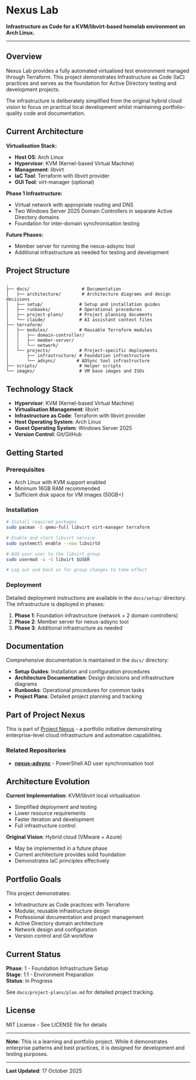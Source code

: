 # Nexus Lab

**Infrastructure as Code for a KVM/libvirt-based homelab environment on Arch Linux.**

---

## Overview

Nexus Lab provides a fully automated virtualised test environment managed through Terraform. This project demonstrates Infrastructure as Code (IaC) practices and serves as the foundation for Active Directory testing and development projects.

The infrastructure is deliberately simplified from the original hybrid cloud vision to focus on practical local development whilst maintaining portfolio-quality code and documentation.

## Current Architecture

**Virtualisation Stack:**
- **Host OS**: Arch Linux
- **Hypervisor**: KVM (Kernel-based Virtual Machine)
- **Management**: libvirt
- **IaC Tool**: Terraform with libvirt provider
- **GUI Tool**: virt-manager (optional)

**Phase 1 Infrastructure:**
- Virtual network with appropriate routing and DNS
- Two Windows Server 2025 Domain Controllers in separate Active Directory domains
- Foundation for inter-domain synchronisation testing

**Future Phases:**
- Member server for running the nexus-adsync tool
- Additional infrastructure as needed for testing and development

## Project Structure

```
.
├── docs/                    # Documentation
│   ├── architecture/        # Architecture diagrams and design decisions
│   ├── setup/              # Setup and installation guides
│   ├── runbooks/           # Operational procedures
│   ├── project-plans/      # Project planning documents
│   └── claude/             # AI assistant context files
├── terraform/
│   ├── modules/            # Reusable Terraform modules
│   │   ├── domain-controller/
│   │   ├── member-server/
│   │   └── network/
│   └── projects/           # Project-specific deployments
│       ├── infrastructure/ # Foundation infrastructure
│       └── adsync/        # ADSync tool infrastructure
├── scripts/                # Helper scripts
└── images/                 # VM base images and ISOs
```

## Technology Stack

- **Hypervisor**: KVM (Kernel-based Virtual Machine)
- **Virtualisation Management**: libvirt
- **Infrastructure as Code**: Terraform with libvirt provider
- **Host Operating System**: Arch Linux
- **Guest Operating System**: Windows Server 2025
- **Version Control**: Git/GitHub

## Getting Started

### Prerequisites
- Arch Linux with KVM support enabled
- Minimum 16GB RAM recommended
- Sufficient disk space for VM images (50GB+)

### Installation
```bash
# Install required packages
sudo pacman -S qemu-full libvirt virt-manager terraform

# Enable and start libvirt service
sudo systemctl enable --now libvirtd

# Add your user to the libvirt group
sudo usermod -a -G libvirt $USER

# Log out and back in for group changes to take effect
```

### Deployment
Detailed deployment instructions are available in the `docs/setup/` directory. The infrastructure is deployed in phases:

1. **Phase 1**: Foundation infrastructure (network + 2 domain controllers)
2. **Phase 2**: Member server for nexus-adsync tool
3. **Phase 3**: Additional infrastructure as needed

## Documentation

Comprehensive documentation is maintained in the `docs/` directory:
- **Setup Guides**: Installation and configuration procedures
- **Architecture Documentation**: Design decisions and infrastructure diagrams
- **Runbooks**: Operational procedures for common tasks
- **Project Plans**: Detailed project planning and tracking

## Part of Project Nexus

This is part of [Project Nexus](https://github.com/jameslunardi/nexus) - a portfolio initiative demonstrating enterprise-level cloud infrastructure and automation capabilities.

### Related Repositories
- **[nexus-adsync](https://github.com/jameslunardi/nexus-adsync)** - PowerShell AD user synchronisation tool

## Architecture Evolution

**Current Implementation**: KVM/libvirt local virtualisation
- Simplified deployment and testing
- Lower resource requirements
- Faster iteration and development
- Full infrastructure control

**Original Vision**: Hybrid cloud (VMware + Azure)
- May be implemented in a future phase
- Current architecture provides solid foundation
- Demonstrates IaC principles effectively

## Portfolio Goals

This project demonstrates:
- Infrastructure as Code practices with Terraform
- Modular, reusable infrastructure design
- Professional documentation and project management
- Active Directory domain architecture
- Network design and configuration
- Version control and Git workflow

## Current Status

**Phase**: 1 - Foundation Infrastructure Setup  
**Stage**: 1.1 - Environment Preparation  
**Status**: In Progress

See `docs/project-plans/plan.md` for detailed project tracking.

## License

MIT License - See LICENSE file for details

---

**Note:** This is a learning and portfolio project. While it demonstrates enterprise patterns and best practices, it is designed for development and testing purposes.

---

**Last Updated**: 17 October 2025
